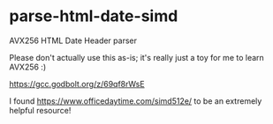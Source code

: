 # parse-html-date-simd
AVX256 HTML Date Header parser

Please don't actually use this as-is; it's really just a toy for me to learn AVX256 :)

https://gcc.godbolt.org/z/69qf8rWsE

I found https://www.officedaytime.com/simd512e/ to be an extremely helpful resource!
